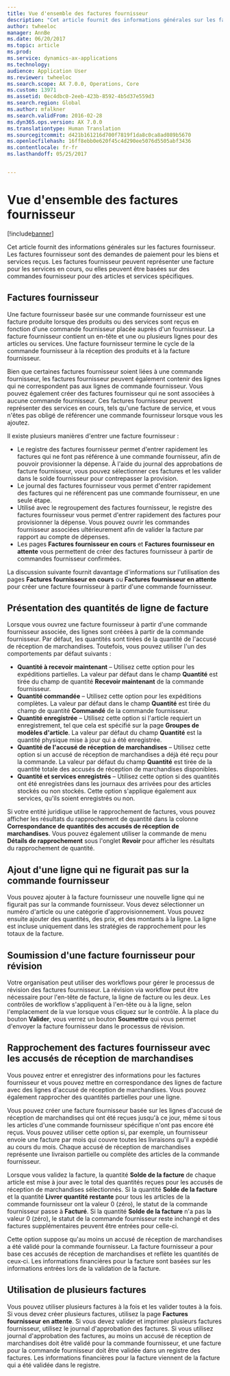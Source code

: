 ```yaml
---
title: Vue d'ensemble des factures fournisseur
description: "Cet article fournit des informations générales sur les factures fournisseur. Les factures fournisseur sont des demandes de paiement pour les biens et services reçus. Les factures fournisseur peuvent représenter une facture pour les services en cours, ou elles peuvent être basées sur des commandes fournisseur pour des articles et services spécifiques."
author: twheeloc
manager: AnnBe
ms.date: 06/20/2017
ms.topic: article
ms.prod: 
ms.service: dynamics-ax-applications
ms.technology: 
audience: Application User
ms.reviewer: twheeloc
ms.search.scope: AX 7.0.0, Operations, Core
ms.custom: 13971
ms.assetid: 0ec4dbc0-2eeb-423b-8592-4b5d37e559d3
ms.search.region: Global
ms.author: mfalkner
ms.search.validFrom: 2016-02-28
ms.dyn365.ops.version: AX 7.0.0
ms.translationtype: Human Translation
ms.sourcegitcommit: d421b161216d700f7819f1da8c0ca8ad089b5670
ms.openlocfilehash: 16ff8ebb0e620f45c4d290ee5076d5505abf3436
ms.contentlocale: fr-fr
ms.lasthandoff: 05/25/2017


---
```


# <a name="vendor-invoices-overview"></a>Vue d'ensemble des factures fournisseur

[!include[banner](../includes/banner.md)]


Cet article fournit des informations générales sur les factures fournisseur. Les factures fournisseur sont des demandes de paiement pour les biens et services reçus. Les factures fournisseur peuvent représenter une facture pour les services en cours, ou elles peuvent être basées sur des commandes fournisseur pour des articles et services spécifiques. 

<a name="vendor-invoices"></a>Factures fournisseur
---------------

Une facture fournisseur basée sur une commande fournisseur est une facture produite lorsque des produits ou des services sont reçus en fonction d'une commande fournisseur placée auprès d'un fournisseur. La facture fournisseur contient un en-tête et une ou plusieurs lignes pour des articles ou services. Une facture fournisseur termine le cycle de la commande fournisseur à la réception des produits et à la facture fournisseur. 

Bien que certaines factures fournisseur soient liées à une commande fournisseur, les factures fournisseur peuvent également contenir des lignes qui ne correspondent pas aux lignes de commande fournisseur. Vous pouvez également créer des factures fournisseur qui ne sont associées à aucune commande fournisseur. Ces factures fournisseur peuvent représenter des services en cours, tels qu'une facture de service, et vous n'êtes pas obligé de référencer une commande fournisseur lorsque vous les ajoutez. 

Il existe plusieurs manières d'entrer une facture fournisseur :

-   Le registre des factures fournisseur permet d'entrer rapidement les factures qui ne font pas référence à une commande fournisseur, afin de pouvoir provisionner la dépense. À l'aide du journal des approbations de facture fournisseur, vous pouvez sélectionner ces factures et les valider dans le solde fournisseur pour contrepasser la provision.
-   Le journal des factures fournisseur vous permet d'entrer rapidement des factures qui ne référencent pas une commande fournisseur, en une seule étape.
-   Utilisé avec le regroupement des factures fournisseur, le registre des factures fournisseur vous permet d'entrer rapidement des factures pour provisionner la dépense. Vous pouvez ouvrir les commandes fournisseur associées ultérieurement afin de valider la facture par rapport au compte de dépenses.
-   Les pages **Factures fournisseur en cours** et **Factures fournisseur en attente** vous permettent de créer des factures fournisseur à partir de commandes fournisseur confirmées.

La discussion suivante fournit davantage d'informations sur l'utilisation des pages **Factures fournisseur en cours** ou **Factures fournisseur en attente** pour créer une facture fournisseur à partir d'une commande fournisseur.

## <a name="understanding-invoice-line-quantities"></a>Présentation des quantités de ligne de facture
Lorsque vous ouvrez une facture fournisseur à partir d'une commande fournisseur associée, des lignes sont créées à partir de la commande fournisseur. Par défaut, les quantités sont tirées de la quantité de l'accusé de réception de marchandises. Toutefois, vous pouvez utiliser l'un des comportements par défaut suivants :

-   **Quantité à recevoir maintenant** – Utilisez cette option pour les expéditions partielles. La valeur par défaut dans le champ **Quantité** est tirée du champ de quantité **Recevoir maintenant** de la commande fournisseur.
-   **Quantité commandée** – Utilisez cette option pour les expéditions complètes. La valeur par défaut dans le champ **Quantité** est tirée du champ de quantité **Commandé** de la commande fournisseur.
-   **Quantité enregistrée** – Utilisez cette option si l'article requiert un enregistrement, tel que cela est spécifié sur la page **Groupes de modèles d'article**. La valeur par défaut du champ **Quantité** est la quantité physique mise à jour qui a été enregistrée.
-   **Quantité de l'accusé de réception de marchandises** – Utilisez cette option si un accusé de réception de marchandises a déjà été reçu pour la commande. La valeur par défaut du champ **Quantité** est tirée de la quantité totale des accusés de réception de marchandises disponibles.
-   **Quantité et services enregistrés** – Utilisez cette option si des quantités ont été enregistrées dans les journaux des arrivées pour des articles stockés ou non stockés. Cette option s'applique également aux services, qu'ils soient enregistrés ou non.

Si votre entité juridique utilise le rapprochement de factures, vous pouvez afficher les résultats du rapprochement de quantité dans la colonne **Correspondance de quantités des accusés de réception de marchandises**. Vous pouvez également utiliser la commande de menu **Détails de rapprochement** sous l'onglet **Revoir** pour afficher les résultats du rapprochement de quantité.

## <a name="adding-a-line-that-wasnt-on-the-purchase-order"></a>Ajout d'une ligne qui ne figurait pas sur la commande fournisseur
Vous pouvez ajouter à la facture fournisseur une nouvelle ligne qui ne figurait pas sur la commande fournisseur. Vous devez sélectionner un numéro d'article ou une catégorie d'approvisionnement. Vous pouvez ensuite ajouter des quantités, des prix, et des montants à la ligne. La ligne est incluse uniquement dans les stratégies de rapprochement pour les totaux de la facture.

## <a name="submitting-a-vendor-invoice-for-review"></a>Soumission d'une facture fournisseur pour révision
Votre organisation peut utiliser des workflows pour gérer le processus de révision des factures fournisseur. La révision via workflow peut être nécessaire pour l'en-tête de facture, la ligne de facture ou les deux. Les contrôles de workflow s'appliquent à l'en-tête ou à la ligne, selon l'emplacement de la vue lorsque vous cliquez sur le contrôle. À la place du bouton **Valider**, vous verrez un bouton **Soumettre** qui vous permet d'envoyer la facture fournisseur dans le processus de révision.

## <a name="matching-vendor-invoices-to-product-receipts"></a>Rapprochement des factures fournisseur avec les accusés de réception de marchandises
Vous pouvez entrer et enregistrer des informations pour les factures fournisseur et vous pouvez mettre en correspondance des lignes de facture avec des lignes d'accusé de réception de marchandises. Vous pouvez également rapprocher des quantités partielles pour une ligne. 

Vous pouvez créer une facture fournisseur basée sur les lignes d'accusé de réception de marchandises qui ont été reçues jusqu'à ce jour, même si tous les articles d'une commande fournisseur spécifique n'ont pas encore été reçus. Vous pouvez utiliser cette option si, par exemple, un fournisseur envoie une facture par mois qui couvre toutes les livraisons qu'il a expédié au cours du mois. Chaque accusé de réception de marchandises représente une livraison partielle ou complète des articles de la commande fournisseur. 

Lorsque vous validez la facture, la quantité **Solde de la facture** de chaque article est mise à jour avec le total des quantités reçues pour les accusés de réception de marchandises sélectionnés. Si la quantité **Solde de la facture** et la quantité **Livrer quantité restante** pour tous les articles de la commande fournisseur ont la valeur 0 (zéro), le statut de la commande fournisseur passe à **Facturé**. Si la quantité **Solde de la facture** n'a pas la valeur 0 (zéro), le statut de la commande fournisseur reste inchangé et des factures supplémentaires peuvent être entrées pour celle-ci.

Cette option suppose qu'au moins un accusé de réception de marchandises a été validé pour la commande fournisseur. La facture fournisseur a pour base ces accusés de réception de marchandises et reflète les quantités de ceux‑ci. Les informations financières pour la facture sont basées sur les informations entrées lors de la validation de la facture.

## <a name="working-with-multiple-invoices"></a>Utilisation de plusieurs factures

Vous pouvez utiliser plusieurs factures à la fois et les valider toutes à la fois. Si vous devez créer plusieurs factures, utilisez la page **Factures fournisseur en attente**. Si vous devez valider et imprimer plusieurs factures fournisseur, utilisez le journal d'approbation des factures. Si vous utilisez journal d'approbation des factures, au moins un accusé de réception de marchandises doit être validé pour la commande fournisseur, et une facture pour la commande fournisseur doit être validée dans un registre des factures. Les informations financières pour la facture viennent de la facture qui a été validée dans le registre.





